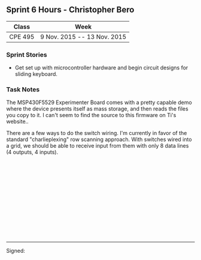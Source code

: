 ## Sprint 6 Hours - Christopher Bero

Class | Week
----- | ----
CPE 495 | 9 Nov. 2015 -- 13 Nov. 2015

### Sprint Stories

* Get set up with microcontroller hardware and begin circuit designs for sliding keyboard.

### Task Notes

The MSP430F5529 Experimenter Board comes with a pretty capable demo where the device presents itself as mass storage, and then reads the files you copy to it. I can't seem to find the source to this firmware on Ti's website..

There are a few ways to do the switch wiring. I'm currently in favor of the standard "charlieplexing" row scanning approach. With switches wired into a grid, we should be able to receive input from them with only 8 data lines (4 outputs, 4 inputs).

<br><br><br><br><br><br>
<br><br><br><br><br><br>

---

Signed: 

